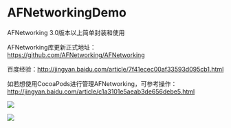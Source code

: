 # AFNetworkingDemo
AFNetworking 3.0版本以上简单封装和使用

AFNetworking库更新正式地址：https://github.com/AFNetworking/AFNetworking

百度经验：http://jingyan.baidu.com/article/7f41ecec00af33593d095cb1.html

如若想使用CocoaPods进行管理AFNetworking，可参考操作：http://jingyan.baidu.com/article/c1a3101e5aeab3de656debe5.html

 ![](https://github.com/cjq002/AFNetworkingDemo/raw/master/IMAGE/demo.png) 
 
 ![](https://github.com/cjq002/AFNetworkingDemo/raw/master/IMAGE/demo1.png) 
